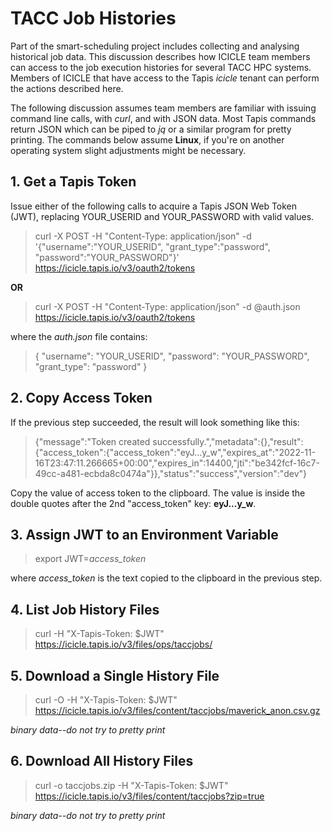 # TACC Job Histories

Part of the smart-scheduling project includes collecting and analysing historical job data.  This discussion describes how ICICLE team members can access to the job execution histories for several TACC HPC systems.  Members of ICICLE that have access to the Tapis *icicle* tenant can perform the actions described here.

The following discussion assumes team members are familiar with issuing command line calls, with *curl*, and with JSON data.  Most Tapis commands return JSON which can be piped to *jq* or a similar program for pretty printing.  The commands below assume **Linux**, if you're on another operating system slight adjustments might be necessary. 

## 1. Get a Tapis Token
Issue either of the following calls to acquire a Tapis JSON Web Token (JWT), replacing YOUR_USERID and YOUR_PASSWORD with valid values.

> curl -X POST -H "Content-Type: application/json" -d '{"username":"YOUR_USERID", "grant_type":"password", "password":"YOUR_PASSWORD"}'  https://icicle.tapis.io/v3/oauth2/tokens

**OR**

> curl -X POST -H "Content-Type: application/json" -d @auth.json https://icicle.tapis.io/v3/oauth2/tokens

where the *auth.json* file contains:
>    {
>       "username": "YOUR_USERID",
>       "password": "YOUR_PASSWORD",
>       "grant_type": "password"
>    }

## 2. Copy Access Token

If the previous step succeeded, the result will look something like this:  

> {"message":"Token created successfully.","metadata":{},"result":{"access_token":{"access_token":"eyJ...y_w","expires_at":"2022-11-16T23:47:11.266665+00:00","expires_in":14400,"jti":"be342fcf-16c7-49cc-a481-ecbda8c0474a"}},"status":"success","version":"dev"}

Copy the value of access token to the clipboard.  The value is inside the double quotes after the 2nd "access_token" key: **eyJ...y_w**.  

## 3. Assign JWT to an Environment Variable

> export JWT=*access_token*

where *access_token* is the text copied to the clipboard in the previous step.

## 4. List Job History Files

> curl -H "X-Tapis-Token: $JWT" https://icicle.tapis.io/v3/files/ops/taccjobs/

## 5. Download a Single History File

> curl -O -H "X-Tapis-Token: $JWT" https://icicle.tapis.io/v3/files/content/taccjobs/maverick_anon.csv.gz

*binary data--do not try to pretty print*

## 6. Download All History Files

> curl -o taccjobs.zip -H "X-Tapis-Token: $JWT" https://icicle.tapis.io/v3/files/content/taccjobs?zip=true

*binary data--do not try to pretty print*
